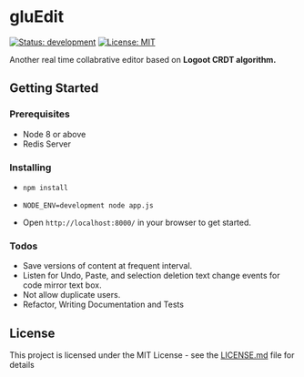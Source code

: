 # gluEdit 

[![Status: development](https://img.shields.io/badge/status-development-yellow.svg)](https://opensource.org/licenses/MIT) [![License: MIT](https://img.shields.io/badge/License-MIT-yellow.svg)](https://opensource.org/licenses/MIT)


Another real time collabrative editor based on **Logoot CRDT algorithm.**


## Getting Started


### Prerequisites

* Node 8 or above
* Redis Server

### Installing


* ``npm install``

* ``NODE_ENV=development node app.js``

* Open ``http://localhost:8000/`` in your browser to get started.

### Todos 

- Save versions of content at frequent interval. 
- Listen for Undo, Paste, and selection deletion text change events for code mirror text box.
- Not allow duplicate users.
- Refactor, Writing Documentation and Tests


## License

This project is licensed under the MIT License - see the [LICENSE.md](LICENSE.md) file for details


